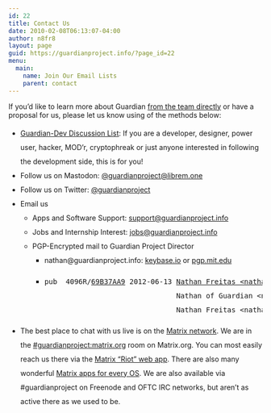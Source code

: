 ```yaml
---
id: 22
title: Contact Us
date: 2010-02-08T06:13:07-04:00
author: n8fr8
layout: page
guid: https://guardianproject.info/?page_id=22
menu:
  main:
    name: Join Our Email Lists
    parent: contact
---
```

If you&#8217;d like to learn more about Guardian [from the team directly](https://guardianproject.info/home/team/) or have a proposal for us, please let us know using of the methods below:

<ul style="line-height: 200%;">
  <li>
    <a href="https://lists.mayfirst.org/mailman/listinfo/guardian-dev">Guardian-Dev Discussion List</a>: If you are a developer, designer, power user, hacker, MOD&#8217;r, cryptophreak or just anyone interested in following the development side, this is for you!
  </li>
  <li>
    Follow us on Mastodon: <a rel="me" href="https://social.librem.one/@guardianproject">@guardianproject@librem.one</a>
  </li>
  <li>
    Follow us on Twitter: <a href="https://twitter.com/guardianproject">@guardianproject</a>
  </li>
  <li>
    Email us <ul>
      <li>
        Apps and Software Support: <a href="&#x6d;&#x61;&#x69;&#x6c;&#x74;&#x6f;&#x3a;&#x73;&#x75;&#x70;&#x70;&#x6f;&#x72;&#x74;&#x40;&#x67;&#x75;&#x61;&#x72;&#x64;&#x69;&#x61;&#110;&#112;&#114;&#111;&#106;&#101;&#99;&#116;.info">&#x73;&#x75;&#x70;&#x70;&#x6f;&#x72;&#x74;&#64;&#103;&#117;ardian&#x70;&#x72;&#x6f;&#x6a;&#x65;&#x63;&#x74;&#x2e;&#105;&#110;fo</a>
      </li>
      <li>
        Jobs and Internship Interest: <a href="&#x6d;a&#x69;l&#x74;&#111;:&#x6a;o&#x62;&#115;&#64;&#x67;u&#x61;&#114;d&#x69;a&#x6e;p&#x72;&#x6f;j&#x65;c&#x74;&#46;i&#x6e;f&#x6f;">&#x6a;&#x6f;&#x62;&#x73;&#x40;&#x67;&#117;&#97;rdianp&#x72;&#x6f;&#x6a;&#x65;&#x63;&#x74;&#46;&#105;nfo</a>
      </li>
      <li>
        PGP-Encrypted mail to Guardian Project Director <ul>
          <li>
            n&#97;&#x74;ha&#x6e;&#x40;gu&#x61;&#x72;di&#x61;&#x6e;p&#114;&#x6f;&#x6a;e&#99;&#x74;&#x2e;i&#110;&#x66;o: <a href="https://keybase.io/n8fr8">keybase.io</a> or <a href="https://pgp.mit.edu/pks/lookup?op=get&search=0xA801183E69B37AA9">pgp.mit.edu</a>
          </li>
          <li>
            <pre>pub  4096R/<a href="https://pgp.mit.edu/pks/lookup?op=get&search=0xA801183E69B37AA9">69B37AA9</a> 2012-06-13 <a href="https://pgp.mit.edu/pks/lookup?op=vindex&search=0xA801183E69B37AA9">Nathan Freitas &lt;&#110;&#x61;t&#x68;a&#x6e;f&#114;&#x65;&#105;&#x74;a&#x73;&#64;&#x67;m&#97;&#x69;l&#x2e;c&#x6f;m&gt;</a>
                               Nathan of Guardian &lt;&#x6e;a&#x74;h&#x61;&#110;&#x40;&#x67;u&#x61;r&#x64;&#105;&#x61;&#110;p&#x72;o&#x6a;&#101;&#x63;&#116;.&#x69;n&#x66;o&gt;
                               Nathan Freitas &lt;&#x6e;&#x61;&#x74;&#x68;&#x61;&#x6e;&#x40;&#x66;&#x72;&#x65;&#x69;&#116;&#97;&#115;&#46;net&gt; &lt;na&#116;&#x68;&#x61;n&#64;&#102;&#x72;&#x65;&#x69;ta&#115;&#x2e;&#x6e;et&gt;</pre>
          </li>
        </ul>
      </li>
    </ul>
  </li>
  
  <li>
    The best place to chat with us live is on the <a href="https://matrix.org">Matrix network</a>. We are in the <a href="https://riot.im/app/#/room/#guardianproject:matrix.org">#guardianproject:matrix.org</a> room on Matrix.org. You can most easily reach us there via the <a href="https://riot.im/app/">Matrix &#8220;Riot&#8221; web app</a>. There are also many wonderful <a href="https://matrix.org/docs/projects/try-matrix-now.html">Matrix apps for every OS</a>. We are also available via #guardianproject on Freenode and OFTC IRC networks, but aren&#8217;t as active there as we used to be.
  </li>
</ul>